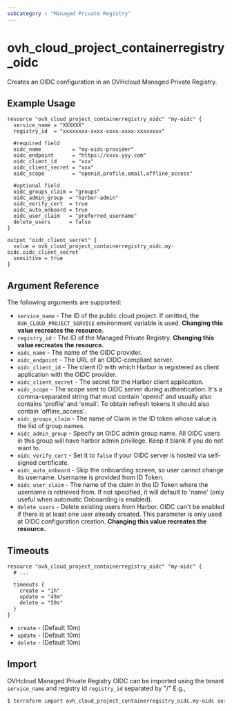 ```yaml
---
subcategory : "Managed Private Registry"
---
```


# ovh_cloud_project_containerregistry_oidc

Creates an OIDC configuration in an OVHcloud Managed Private Registry.

## Example Usage

```hcl
resource "ovh_cloud_project_containerregistry_oidc" "my-oidc" {
  service_name = "XXXXXX"
  registry_id  = "xxxxxxxx-xxxx-xxxx-xxxx-xxxxxxxx"

  #required field
  oidc_name          = "my-oidc-provider"
  oidc_endpoint      = "https://xxxx.yyy.com"
  oidc_client_id     = "xxx"
  oidc_client_secret = "xxx"
  oidc_scope         = "openid,profile,email,offline_access"

  #optional field
  oidc_groups_claim = "groups"
  oidc_admin_group  = "harbor-admin"
  oidc_verify_cert  = true
  oidc_auto_onboard = true
  oidc_user_claim   = "preferred_username"
  delete_users      = false
}

output "oidc_client_secret" {
  value = ovh_cloud_project_containerregistry_oidc.my-oidc.oidc_client_secret
  sensitive = true
}
```

## Argument Reference

The following arguments are supported:

* `service_name` - The ID of the public cloud project. If omitted, the `OVH_CLOUD_PROJECT_SERVICE` environment variable is used. **Changing this value recreates the resource.**
* `registry_id` - The ID of the Managed Private Registry. **Changing this value recreates the resource.**
* `oidc_name` - The name of the OIDC provider.
* `oidc_endpoint` - The URL of an OIDC-compliant server.
* `oidc_client_id` - The client ID with which Harbor is registered as client application with the OIDC provider.
* `oidc_client_secret` - The secret for the Harbor client application.
* `oidc_scope` - The scope sent to OIDC server during authentication. It's a comma-separated string that must contain 'openid' and usually also contains 'profile' and 'email'. To obtain refresh tokens it should also contain 'offline_access'.
* `oidc_groups_claim` - The name of Claim in the ID token whose value is the list of group names.
* `oidc_admin_group` - Specify an OIDC admin group name. All OIDC users in this group will have harbor admin privilege. Keep it blank if you do not want to.
* `oidc_verify_cert` - Set it to `false` if your OIDC server is hosted via self-signed certificate.
* `oidc_auto_onboard` - Skip the onboarding screen, so user cannot change its username. Username is provided from ID Token.
* `oidc_user_claim` - The name of the claim in the ID Token where the username is retrieved from. If not specified, it will default to 'name' (only useful when automatic Onboarding is enabled).
* `delete_users` - Delete existing users from Harbor. OIDC can't be enabled if there is at least one user already created. This parameter is only used at OIDC configuration creation. **Changing this value recreates the resource.**

## Timeouts

```hcl
resource "ovh_cloud_project_containerregistry_oidc" "my-oidc" {
  # ...

  timeouts {
    create = "1h"
    update = "45m"
    delete = "50s"
  }
}
```
* `create` - (Default 10m)
* `update` - (Default 10m)
* `delete` - (Default 10m)

## Import

OVHcloud Managed Private Registry OIDC can be imported using the tenant `service_name` and registry id `registry_id` separated by "/" E.g.,

```bash
$ terraform import ovh_cloud_project_containerregistry_oidc.my-oidc service_name/registry_id
```
